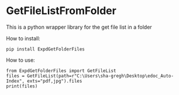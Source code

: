 # GetFileListFromFolder

This is a python wrapper library for the get file list in a folder


How to install:

    pip install ExpdGetFolderFiles


How to use:

    from ExpdGetFolderFiles import GetFileList
    files = GetFileList(path=r"C:\Users\sha-gregh\Desktop\edoc_Auto-Index", exts="pdf,jpg").files
    print(files)






